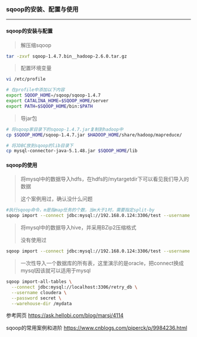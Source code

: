 ### sqoop的安装、配置与使用

***

#### sqoop的安装与配置

> 解压缩sqoop

``` bash
tar -zxvf sqoop-1.4.7.bin__hadoop-2.6.0.tar.gz

```

> 配置环境变量

``` bash
vi /etc/profile

# 在profile中添加以下内容
export SQOOP_HOME=/sqoop/sqoop-1.4.7
export CATALINA_HOME=$SQOOP_HOME/server
export PATH=$SQOOP_HOME/bin:$PATH 

```

> 导jar包

``` bash
# 将sqoop家目录下的sqoop-1.4.7.jar复制到hadoop中
cp $SQOOP_HOME/sqoop-1.4.7.jar $HADOOP_HOME/share/hadoop/mapreduce/

# 将JDBC放到sqoop的lib目录下
cp mysql-connector-java-5.1.48.jar $SQOOP_HOME/lib

```



#### sqoop的使用

> 将mysql中的数据导入hdfs，在hdfs的/mytargetdir下可以看见我们导入的数据
>
> 这个案例用过，确认没什么问题

``` bash
#执行sqoop命令，m是指map任务的个数，当m大于1时，需要指定split-by
sqoop import --connect jdbc:mysql://192.168.0.124:3306/test --username ziyunIot --password Pass1234 --table uat_test --warehouse-dir /mytargetdir -m 1

```

> 将mysql中的数据导入hive，并采用BZip2压缩格式
>
> 没有使用过

``` bash
sqoop import --connect jdbc:mysql://192.168.0.124:3306/test --username ziyunIot --password 123456 --table uat_test --hive-import --hive-database test --create-hive-table --compress --compression-codec org.apache.hadoop.io.compress.BZip2Codec -m 1

```

> 一次性导入一个数据库的所有表，这里演示的是oracle，把connect换成mysql因该就可以适用于mysql

``` bash
sqoop import-all-tables \
  --connect jdbc:mysql://localhost:3306/retry_db \
  --username cloudera \
  --password secret \
  --warehouse-dir /mydata
```





参考网页 https://ask.hellobi.com/blog/marsj/4114

sqoop的常用案例和进阶 https://www.cnblogs.com/piperck/p/9984236.html